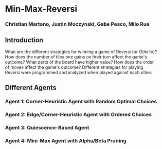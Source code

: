 # Min-Max-Reversi
### Christian Martano, Justin Moczynski, Gabe Pesco, Milo Rue

## Introduction
What are the different strategies for winning a game of Reversi (or Othello)? How does the number of tiles one gains on their turn affect the game's outcome? What parts of the board have higher value? How does the order of moves affect the game's outcome? Different strategies for playing Reversi were programmed and analyzed when played against each other.

## Different Agents
### Agent 1: Corner-Heuristic Agent with Random Optimal Choices
### Agent 2: Edge/Corner-Heuristic Agent with Ordered Choices
### Agent 3: Quiescence-Based Agent
### Agent 4: Mini-Max Agent with Alpha/Beta Pruning
